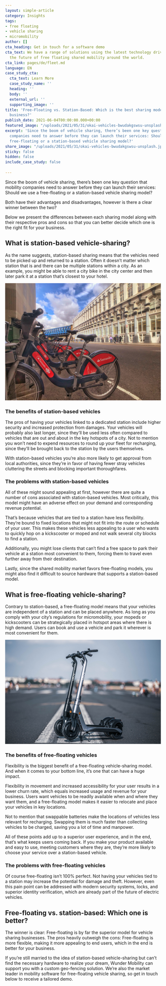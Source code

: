 ```yaml
---
layout: simple-article
category: Insights
tags:
- free floating
- vehicle sharing
- micromobility
author: []
cta_heading: Get in touch for a software demo
cta_text: We have a range of solutions using the latest technology driving forward
  the future of free floating shared mobility around the world.
cta_link: pages/de/fleet.md
language: EN
case_study_cta:
  cta_text: Learn More
  case_study_name: ''
  heading: ''
  body: ''
  external_url: ''
  supporting_image: ''
title: 'Free-Floating vs. Station-Based: Which is the best sharing model for your
  business?'
publish_date: 2021-06-04T00:00:00.000+00:00
featured_image: "/uploads/2021/05/31/okai-vehicles-bwudakgswsu-unsplash.jpg"
excerpt: 'Since the boom of vehicle sharing, there’s been one key question that mobility
  companies need to answer before they can launch their services: Should we use a
  free-floating or a station-based vehicle sharing model?'
share_image: "/uploads/2021/05/31/okai-vehicles-bwudakgswsu-unsplash.jpg"
sticky: false
hidden: false
include_case_study: false

---
```

Since the boom of vehicle sharing, there’s been one key question that mobility companies need to answer before they can launch their services: Should we use a free-floating or a station-based vehicle sharing model?

Both have their advantages and disadvantages, however is there a clear winner between the two?

Below we present the differences between each sharing model along with their respective pros and cons so that you can better decide which one is the right fit for your business.

## **What is station-based vehicle-sharing?**

As the name suggests, station-based sharing means that the vehicles need to be picked up and returned to a station. Often it doesn’t matter which station that is and there can be multiple stations within a city. As an example, you might be able to rent a city bike in the city center and then later park it at a station that’s closest to your hotel.

![Station-based sharing bicycles in the UK.](/uploads/2021/05/31/john-jackson-lfgl2rcaytg-unsplash.jpg)

### **The benefits of station-based vehicles**

The pros of having your vehicles linked to a dedicated station include higher security and increased protection from damages. Your vehicles will probably also last longer, since they’ll be used less often compared to vehicles that are out and about in the key hotspots of a city. Not to mention you won’t need to expend resources to round up your fleet for recharging, since they’ll be brought back to the station by the users themselves.

With station-based vehicles you’re also more likely to get approval from local authorities, since they’re in favor of having fewer stray vehicles cluttering the streets and blocking important thoroughfares.

### **The problems with station-based vehicles**

All of these might sound appealing at first, however there are quite a number of cons associated with station-based vehicles. Most critically, this model might have an adverse effect on your demand and corresponding revenue potential.

That’s because vehicles that are tied to a station have less flexibility. They’re bound to fixed locations that might not fit into the route or schedule of your user. This makes these vehicles less appealing to a user who wants to quickly hop on a kickscooter or moped and not walk several city blocks to find a station.

Additionally, you might lose clients that can’t find a free space to park their vehicle at a station most convenient to them, forcing them to travel even further away from their destination.

Lastly, since the shared mobility market favors free-floating models, you might also find it difficult to source hardware that supports a station-based model.

## **What is free-floating vehicle-sharing?**

Contrary to station-based, a free-floating model means that your vehicles are independent of a station and can be placed anywhere. As long as you comply with your city’s regulations for micromobility, your mopeds or kickscooters can be strategically placed in hotspot areas where there is high demand. Users can book and use a vehicle and park it wherever is most convenient for them.

![Free floating kickscooters on a road.](/uploads/2021/05/31/okai-vehicles-bwudakgswsu-unsplash.jpg)

### **The benefits of free-floating vehicles**

Flexibility is the biggest benefit of a free-floating vehicle-sharing model. And when it comes to your bottom line, it’s one that can have a huge impact.

Flexibility in movement and increased accessibility for your user results in a lower churn rate, which equals increased usage and revenue for your business. Users want vehicles to be readily available when and where they want them, and a free-floating model makes it easier to relocate and place your vehicles in key locations.

Not to mention that swappable batteries make the locations of vehicles less relevant for recharging. Swapping them is much faster than collecting vehicles to be charged, saving you a lot of time and manpower.

All of these points add up to a superior user experience, and in the end, that’s what keeps users coming back. If you make your product available and easy to use, meeting customers where they are, they’re more likely to choose your service over a station-based vehicle.

### **The problems with free-floating vehicles**

Of course free-floating isn’t 100% perfect. Not having your vehicles tied to a station may increase the potential for damage and theft. However, even this pain point can be addressed with modern security systems, locks, and superior identity verification, which are already part of the future of electric vehicles.

## **Free-floating vs. station-based: Which one is better?**

The winner is clear: Free-floating is by far the superior model for vehicle sharing businesses. The pros heavily outweigh the cons: Free-floating is more flexible, making it more appealing to end users, which in the end is better for your business.

If you’re still married to the idea of station-based vehicle-sharing but can’t find the necessary hardware to realize your dream, Wunder Mobility can support you with a custom geo-fencing solution. We’re also the market leader in mobility software for free-floating vehicle sharing, so get in touch below to receive a tailored demo.